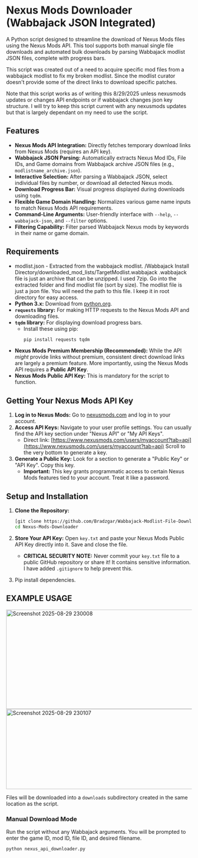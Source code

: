 # Nexus Mods Downloader (Wabbajack JSON Integrated)

A Python script designed to streamline the download of Nexus Mods files using the Nexus Mods API. This tool supports both manual single file downloads and automated bulk downloads by parsing Wabbajack modlist JSON files, complete with progress bars.

This script was created out of a need to acquire specific mod files from a wabbajack modlist to fix my broken modlist. Since the modlist curator doesn't provide some of the direct links to download specific patches. 

Note that this script works as of writing this 8/29/2025 unless nexusmods updates or changes API endpoints or if wabbajack changes json key structure. I will try to keep this script current with any nexusmods updates but that is largely dependant on my need to use the script.

## Features

*   **Nexus Mods API Integration:** Directly fetches temporary download links from Nexus Mods (requires an API key).
*   **Wabbajack JSON Parsing:** Automatically extracts Nexus Mod IDs, File IDs, and Game domains from Wabbajack archive JSON files (e.g., `modlistname_archive.json`).
*   **Interactive Selection:** After parsing a Wabbajack JSON, select individual files by number, or download all detected Nexus mods.
*   **Download Progress Bar:** Visual progress displayed during downloads using `tqdm`.
*   **Flexible Game Domain Handling:** Normalizes various game name inputs to match Nexus Mods API requirements.
*   **Command-Line Arguments:** User-friendly interface with `--help`, `--wabbajack-json`, and `--filter` options.
*   **Filtering Capability:** Filter parsed Wabbajack Nexus mods by keywords in their name or game domain.

## Requirements

*  modlist.json - Extracted from the wabbajack modlist. /Wabbajack Install Directory/downloaded_mod_lists/TargetModlist.wabbajack .wabbajack file is just an archive that can be unzipped. I used 7zip. Go into the extracted folder and find modlist file (sort by size). The modlist file is just a json file. You will need the path to this file. I keep it in root directory for easy access. 
*   **Python 3.x:** Download from [python.org](https://www.python.org/downloads/).
*   **`requests` library:** For making HTTP requests to the Nexus Mods API and downloading files.
*   **`tqdm` library:** For displaying download progress bars.
    *   Install these using pip:
        ```bash
        pip install requests tqdm
        ```
*   **Nexus Mods Premium Membership (Recommended):** While the API *might* provide links without premium, consistent direct download links are largely a premium feature. More importantly, using the Nexus Mods API requires a **Public API Key**.
*   **Nexus Mods Public API Key:** This is mandatory for the script to function.

## Getting Your Nexus Mods API Key

1.  **Log in to Nexus Mods:** Go to [nexusmods.com](https://www.nexusmods.com) and log in to your account.
2.  **Access API Keys:** Navigate to your user profile settings. You can usually find the API key section under "Nexus API" or "My API Keys".
    *   Direct link: [https://www.nexusmods.com/users/myaccount?tab=api](https://www.nexusmods.com/users/myaccount?tab=api) Scroll to the very bottom to generate a key.
3.  **Generate a Public Key:** Look for a section to generate a "Public Key" or "API Key". Copy this key.
    *   **Important:** This key grants programmatic access to certain Nexus Mods features tied to your account. Treat it like a password.

## Setup and Installation

1.  **Clone the Repository:**
    ```bash
    [git clone https://github.com/Bradzgar/Wabbajack-Modlist-File-Downloder.git
    cd Nexus-Mods-Downloader
    ```

2.  **Store Your API Key:** Open `key.txt` and paste your Nexus Mods Public API Key directly into it. Save and close the file.
    *   **CRITICAL SECURITY NOTE:** Never commit your `key.txt` file to a public GitHub repository or share it! It contains sensitive information. I have added `.gitignore` to help prevent this.
      
3. Pip install dependencies.

## EXAMPLE USAGE
<img width="1041" height="269" alt="Screenshot 2025-08-29 230008" src="https://github.com/user-attachments/assets/a620e53d-8d68-4111-9250-b301608bf096" />
<img width="2020" height="217" alt="Screenshot 2025-08-29 230107" src="https://github.com/user-attachments/assets/e101408a-ccca-4b10-9f89-c55ee8169cd2" />



Files will be downloaded into a `downloads` subdirectory created in the same location as the script.

### Manual Download Mode

Run the script without any Wabbajack arguments. You will be prompted to enter the game ID, mod ID, file ID, and desired filename.

```bash
python nexus_api_downloader.py

